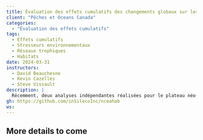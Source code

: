 ```yaml
---
title: Évaluation des effets cumulatifs des changements globaux sur les habitats et les espèces du plateau néo-écossais
client: "Pêches et Oceans Canada"
categories: 
  - "Évaluation des effets cumulatifs"
tags: 
  - Effets cumulatifs
  - Stresseurs environnementaux
  - Réseaux trophiques
  - Habitats
date: 2024-03-31
instructors:
  - David Beauchesne
  - Kevin Cazelles
  - Steve Vissault
description: | 
  Récemment, deux analyses indépendantes réalisées pour le plateau néo-écossais ont cherché à évaluer les effets cumulatifs sur les espèces (Beauchesne et al. 2023) et les habitats (Murphy et Kelly 2023). Le but de ce projet était de combiner les deux évaluations en une évaluation des effets cumulatifs à l'échelle de l'écosystème qui prend en compte les effets directs sur les habitats et les espèces ainsi que les effets indirects sur les espèces découlant des interactions entre les espèces et de l'utilisation de l'habitat. Il aboutit à l'évaluation des effets cumulatifs de 17 facteurs de stress environnementaux sur 21 habitats et 205 espèces de la biorégion du plateau néo-écossais.
gh: https://github.com/inSilecoInc/nceahab
ws: 
---
```



## More details to come

